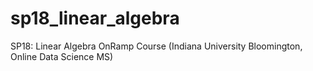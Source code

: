 # sp18_linear_algebra
SP18: Linear Algebra OnRamp Course (Indiana University Bloomington, Online Data Science MS)
